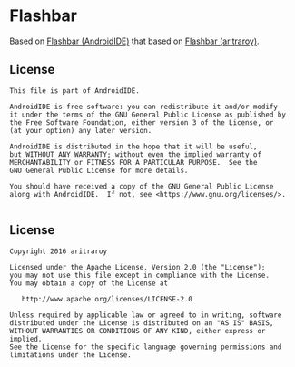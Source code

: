 # Flashbar

Based on [Flashbar (AndroidIDE)](https://github.com/AndroidIDEOfficial/AndroidIDE/tree/dev/utilities%2Fflashbar) that based on [Flashbar (aritraroy)](https://github.com/aritraroy/Flashbar).

## License

```
This file is part of AndroidIDE.
 
AndroidIDE is free software: you can redistribute it and/or modify
it under the terms of the GNU General Public License as published by
the Free Software Foundation, either version 3 of the License, or
(at your option) any later version.
 
AndroidIDE is distributed in the hope that it will be useful,
but WITHOUT ANY WARRANTY; without even the implied warranty of
MERCHANTABILITY or FITNESS FOR A PARTICULAR PURPOSE.  See the
GNU General Public License for more details.
 
You should have received a copy of the GNU General Public License
along with AndroidIDE.  If not, see <https://www.gnu.org/licenses/>.
    
 ```
 
## License

```
Copyright 2016 aritraroy

Licensed under the Apache License, Version 2.0 (the "License");
you may not use this file except in compliance with the License.
You may obtain a copy of the License at

   http://www.apache.org/licenses/LICENSE-2.0

Unless required by applicable law or agreed to in writing, software
distributed under the License is distributed on an "AS IS" BASIS,
WITHOUT WARRANTIES OR CONDITIONS OF ANY KIND, either express or implied.
See the License for the specific language governing permissions and
limitations under the License.

```